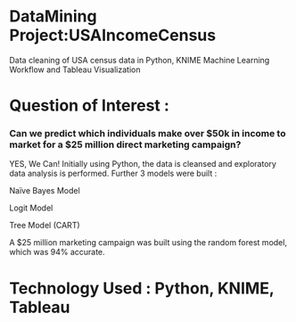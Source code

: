 # DataMining Project:USAIncomeCensus

Data cleaning of USA census data in Python, KNIME Machine Learning Workflow and Tableau Visualization 

# Question of Interest  :  

### Can we predict which individuals make over $50k in income to market for a  $25 million direct marketing campaign?

YES, We Can! Initially using Python, the data is cleansed and exploratory data analysis is performed. Further 3 models were built :

Naïve Bayes Model 

Logit Model   

Tree Model (CART) 

A $25 million marketing campaign was built using the random forest model, which was 94% accurate.

# Technology Used : Python, KNIME, Tableau
